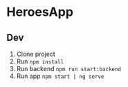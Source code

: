 # HeroesApp

## Dev

1. Clone project
2. Run `npm install`
3. Run backend `npm run start:backend`
4. Run app `npm start | ng serve`

